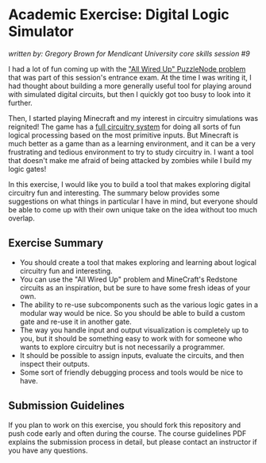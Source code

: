 # Academic Exercise: Digital Logic Simulator

_written by: Gregory Brown for Mendicant University core skills session #9_

I had a lot of fun coming up with the ["All Wired Up" PuzzleNode problem](http://puzzlenode.com/puzzles/18) 
that was part of this session's entrance 
exam. At the time I was writing it, I had thought about building a more 
generally useful tool for playing around with simulated digital circuits, 
but then I quickly got too busy to look into it further.

Then, I started playing Minecraft and my interest in circuitry simulations was
reignited! The game has a [full circuitry system](http://www.minecraftwiki.net/wiki/Redstone_circuits) for doing all sorts of fun logical
processing based on the most primitive inputs. But Minecraft is much better
as a game than as a learning environment, and it can be a very frustrating
and tedious environment to try to study circuitry in. I want a tool that
doesn't make me afraid of being attacked by zombies while I build my logic
gates!

In this exercise, I would like you to build a tool that makes exploring
digital circuitry fun and interesting. The summary below provides some
suggestions on what things in particular I have in mind, but everyone
should be able to come up with their own unique take on the idea without
too much overlap.

## Exercise Summary

- You should create a tool that makes exploring and learning about
  logical circuitry fun and interesting.
- You can use the "All Wired Up" problem and MineCraft's Redstone circuits
  as an inspiration, but be sure to have some fresh ideas of your own.
- The ability to re-use subcomponents such as the various logic gates in
  a modular way would be nice. So you should be able to build a custom gate
  and re-use it in another gate.
- The way you handle input and output visualization is completely up to 
  you, but it should be something easy to work with for someone who 
  wants to explore circuitry but is not necessarily a programmer.
- It should be possible to assign inputs, evaluate the circuits, and
  then inspect their outputs.
- Some sort of friendly debugging process and tools would be nice to have.

## Submission Guidelines

If you plan to work on this exercise, you should fork this repository 
and push code early and often during the course. The course 
guidelines PDF explains the submission process in detail, but please 
contact an instructor if you have any questions.

